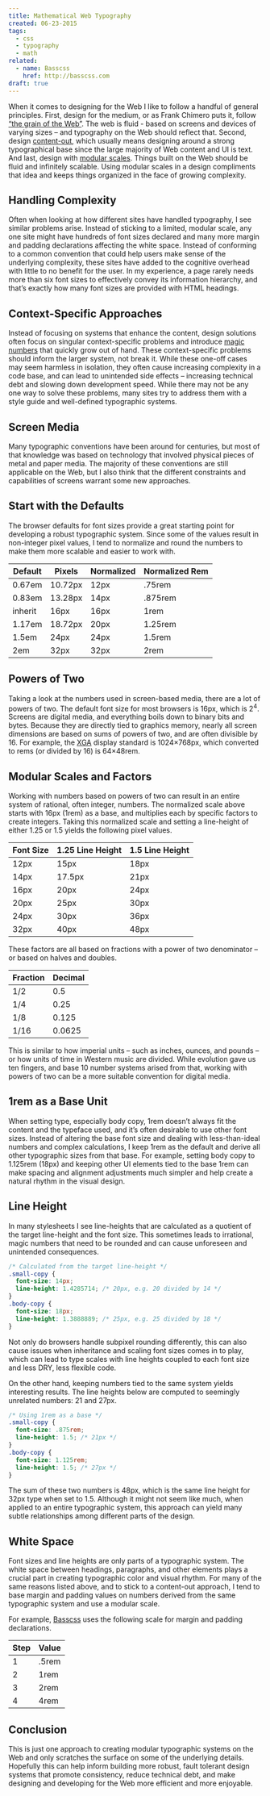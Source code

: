 ```yaml
---
title: Mathematical Web Typography
created: 06-23-2015
tags:
  - css
  - typography
  - math
related:
  - name: Basscss
    href: http://basscss.com
draft: true
---
```



When it comes to designing for the Web
I like to follow a handful of general principles.
First, design for the medium, or as Frank Chimero puts it,
follow [“the grain of the Web”](http://frankchimero.com/writing/the-webs-grain/).
The web is fluid - based on screens and devices of varying sizes –
and typography on the Web should reflect that.
Second, design [content-out](http://alistapart.com/article/content-out-layout),
which usually means designing around a strong typographical base since the large majority of Web content and UI is text.
And last, design with [modular scales](http://alistapart.com/article/more-meaningful-typography).
Things built on the Web should be fluid and infinitely scalable.
Using modular scales in a design compliments that idea and keeps things organized in the face of growing complexity.

## Handling Complexity

Often when looking at how different sites have handled typography, I see similar problems arise.
Instead of sticking to a limited, modular scale, any one site might have hundreds of font sizes declared
and many more margin and padding declarations affecting the white space.
Instead of conforming to a common convention that could help users make sense of the underlying complexity,
these sites have added to the cognitive overhead with little to no benefit for the user.
In my experience, a page rarely needs more than six font sizes to effectively convey its information hierarchy,
and that’s exactly how many font sizes are provided with HTML headings.

## Context-Specific Approaches

Instead of focusing on systems that enhance the content,
design solutions often focus on singular context-specific problems and introduce 
[magic numbers](https://css-tricks.com/magic-numbers-in-css/) that quickly grow out of hand.
These context-specific problems should inform the larger system, not break it.
While these one-off cases may seem harmless in isolation,
they often cause increasing complexity in a code base, and can lead to unintended side effects –
increasing technical debt and slowing down development speed.
While there may not be any one way to solve these problems,
many sites try to address them with a style guide and well-defined typographic systems.

## Screen Media

Many typographic conventions have been around for centuries,
but most of that knowledge was based on technology that involved physical pieces of metal and paper media.
The majority of these conventions are still applicable on the Web,
but I also think that the different constraints and capabilities of screens warrant some new approaches.

## Start with the Defaults

The browser defaults for font sizes provide a great starting point for developing a robust typographic system.
Since some of the values result in non-integer pixel values,
I tend to normalize and round the numbers to make them more scalable and easier to work with. 

Default | Pixels   | Normalized | Normalized Rem
--------|----------|------------|--------
0.67em  | 10.72px  | 12px       | .75rem
0.83em  | 13.28px  | 14px       | .875rem
inherit | 16px     | 16px       | 1rem
1.17em  | 18.72px  | 20px       | 1.25rem
1.5em   | 24px     | 24px       | 1.5rem
2em     | 32px     | 32px       | 2rem

## Powers of Two

Taking a look at the numbers used in screen-based media, there are a lot of powers of two.
The default font size for most browsers is 16px, which is 2<sup>4</sup>.
Screens are digital media, and everything boils down to binary bits and bytes.
Because they are directly tied to graphics memory,
nearly all screen dimensions are based on sums of powers of two, and are often divisible by 16.
For example, the [XGA](https://en.wikipedia.org/wiki/Graphics_display_resolution#XGA_.281024.C3.97768.29)
display standard is 1024&times;768px, which converted to rems (or divided by 16) is 64&times;48rem.

## Modular Scales and Factors

Working with numbers based on powers of two can result in an entire system of rational, often integer, numbers.
The normalized scale above starts with 16px (1rem) as a base, and multiplies each by specific factors to create integers.
Taking this normalized scale and setting a line-height of either 1.25 or 1.5 yields the following pixel values.

Font Size | 1.25 Line Height | 1.5 Line Height
----------|------------------|----------------
12px      | 15px             | 18px
14px      | 17.5px           | 21px
16px      | 20px             | 24px
20px      | 25px             | 30px
24px      | 30px             | 36px
32px      | 40px             | 48px

These factors are all based on fractions with a power of two denominator – or based on halves and doubles.

Fraction | Decimal
---------|--------
1/2      | 0.5
1/4      | 0.25
1/8      | 0.125
1/16     | 0.0625

This is similar to how imperial units – such as inches, ounces, and pounds
– or how units of time in Western music are divided.
While evolution gave us ten fingers, and base 10 number systems arised from that,
working with powers of two can be a more suitable convention for digital media.

## 1rem as a Base Unit

When setting type, especially body copy, 1rem doesn’t always fit the content and the typeface used,
and it’s often desirable to use other font sizes.
Instead of altering the base font size and dealing with less-than-ideal numbers and complex calculations,
I keep 1rem as the default and derive all other typographic sizes from that base.
For example, setting body copy to 1.125rem (18px) and keeping other UI elements tied to the base 1rem
can make spacing and alignment adjustments much simpler and help create a natural rhythm in the visual design.

## Line Height

In many stylesheets I see line-heights that are calculated as a quotient of the target line-height and the font size.
This sometimes leads to irrational, magic numbers that need to be rounded and can cause unforeseen and unintended consequences.

```css
/* Calculated from the target line-height */
.small-copy {
  font-size: 14px;
  line-height: 1.4285714; /* 20px, e.g. 20 divided by 14 */
}
.body-copy {
  font-size: 18px;
  line-height: 1.3888889; /* 25px, e.g. 25 divided by 18 */
}
```

Not only do browsers handle subpixel rounding differently,
this can also cause issues when inheritance and scaling font sizes comes in to play,
which can lead to type scales with line heights coupled to each font size
and less DRY, less flexible code.

On the other hand, keeping numbers tied to the same system yields interesting results.
The line heights below are computed to seemingly unrelated numbers: 21 and 27px.

```css
/* Using 1rem as a base */
.small-copy {
  font-size: .875rem;
  line-height: 1.5; /* 21px */
}
.body-copy {
  font-size: 1.125rem;
  line-height: 1.5; /* 27px */
}
```

The sum of these two numbers is 48px,
which is the same line height for 32px type when set to 1.5.
Although it might not seem like much, when applied to an entire typographic system,
this approach can yield many subtle relationships among different parts of the design.

## White Space

Font sizes and line heights are only parts of a typographic system.
The white space between headings, paragraphs, and other elements plays a crucial part
in creating typographic color and visual rhythm.
For many of the same reasons listed above, and to stick to a content-out approach,
I tend to base margin and padding values on numbers derived from the same typographic system
and use a modular scale.

For example, [Basscss](http://basscss.com) uses the following scale for margin and padding declarations.

Step | Value
-----|------
1    | .5rem
2    | 1rem
3    | 2rem
4    | 4rem

## Conclusion

This is just one approach to creating modular typographic systems on the Web
and only scratches the surface on some of the underlying details.
Hopefully this can help inform building more robust,
fault tolerant design systems that
promote consistency, reduce technical debt,
and make designing and developing for the Web more efficient and more enjoyable.

<!--
## Separation of Concerns
font-size separate from weight and other attributes -->


